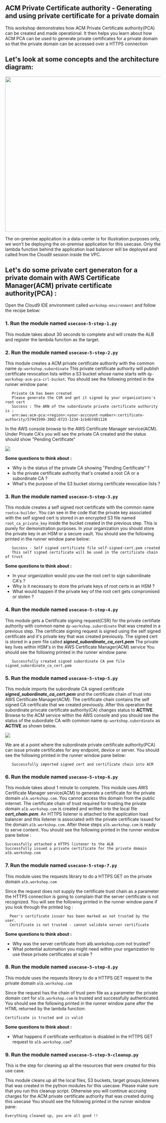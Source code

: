 ## ACM Private Certificate authority - Generating and using private certificate for a private domain

This workshop demonstrates how ACM Private Certificate authority(PCA) can be created and made operational. It then helps you learn
about how ACM PCA can be used to generate private certificates for a private domain so that the private domain can be accessed over
a HTTPS connection

## Let's look at some concepts and the architecture diagram:

<a><img src="./images/acm-pca-usecase-arch.png" width="700" height="500"></a><br>

The on-premise application in a data-center is for illustration purposes only, we won't be deploying the on-premise application for this usecase. Only the lambda function behind the application load balancer will be deployed and called from the Cloud9 session inside the VPC. 

## Let's do some private cert generaton for a private domain with AWS Certificate Manager(ACM) private certificate authority(PCA) :

Open the Cloud9 IDE environment called `workshop-environment` and follow the recipe below:

### 1. Run the module named `usecase-5-step-1.py`

This module takes about 30 seconds to complete and will create the ALB and register the lambda function as the target.

### 2. Run the module named `usecase-5-step-2.py`

This module creates a ACM private certificate authority with the common name `dp-workshop.subordinate`
This private certificate authority will publish certificate revocation lists within a S3 bucket whose name starts with `dp-workshop-acm-pca-crl-bucket`.
You should see the following printed in the runner window pane:
```
   Private CA has been created
   Please generate the CSR and get it signed by your organizations's root cert
   Success : The ARN of the subordinate private certificate authority is :
   arn:aws:acm-pca:<region>:<your-acccount-number>:certificate-authority/57943599-30d2-8723-1234-1cb4b7d81128
```
In the AWS console browse to the AWS Certificate Manager service(ACM). Under Private CA's you will see the private CA created and the status should show "Pending Certificate"

<a><img src="./images/pca-pending.png"></a><br>

**Some questions to think about :**

* Why is the status of the private CA showing "Pending Certificate" ?
* Is the private certificate authority that's created a root CA or a subordinate CA ?
* What's the purpose of the S3 bucket storing certificate revocation lists ?

### 3. Run the module named `usecase-5-step-3.py`

This module creates a self signed root certificate with the common name `rootca-builder`.
You can see in the code that the private key associated with the self signed cert is stored in an encrypted S3 file named `root_ca_private_key` inside the bucket created in the previous step.
This is purely for demonstration purposes. In your organization you should store the private key in an HSM or a secure vault.
You should see the following printed in the runner window pane below:
```
   Success - Self signed certificate file self-signed-cert.pem created
   This self signed certificate will be used in the certificate chain of trust
```

**Some questions to think about :**

* In your organization would you use the root cert to sign subordinate CA's ?
* Why is it necessary to store the private keys of root certs in an HSM ?
* What would happen if the private key of the root cert gets compromised or stolen ?

### 4. Run the module named `usecase-5-step-4.py`

This module gets a Certificate signing request(CSR) for the private certifiate authority with common name `dp-workshop.subordinate` that was created in a previous step.
The certificate signing request is signed using the self signed certificate and it's private key that was created previously.
The signed cert is stored in a pem file called ***signed_subordinate_ca_cert.pem***
The private key lives within HSM's in the AWS Certificate Manager(ACM) service
You should see the following printed in the runner window pane:
```
   Successfully created signed subordinate CA pem file signed_subordinate_ca_cert.pem
```
### 5. Run the module named `usecase-5-step-5.py`

This module imports the subordinate CA signed certificate ***signed_subordinate_ca_cert.pem*** and the certificate chain of trust into AWS Certificate Manager(ACM).
The certificate chain contains the self signed CA certificate that we created previously.
After this operation the subordinate privcate certificate authority(CA) changes status to **ACTIVE**. 
Browse to the ACM service within the AWS console and you should see the status of the subordiate CA with common name `dp-workshop.subordinate` as **ACTIVE** as shown below.

<a><img src="./images/pca-active.png"></a><br>

We are at a point where the subordinate private certificate authority(PCA) can issue private certificates for any endpoint, device or server.
You should see the following printed in the runner window pane below:
```
   Successfully imported signed cert and certificate chain into ACM
```

### 6. Run the module named `usecase-5-step-6.py`

This module takes about 1 minute to complete.
This module uses AWS Certificate Manager service(ACM) to generate a certificate for the private domain `alb.workshop.com`. You cannot access this domain from the public internet.
The certificate chain of trust required for trusting the private domain `alb.workshop.com` is created and written into the local file ***cert_chain.pem***.
An HTTPS listener is attached to the application load balancer and this listener is associated with the private certificate issued for the domain `alb.workshop.com`.
After these steps `alb.workshop.com` is ready to serve content.
You should see the following printed in the runner window pane below :
```
Successfully attached a HTTPS listener to the ALB
Successfully issued a private certificate for the private domain alb.workshop.com
```

### 7. Run the module named `usecase-5-step-7.py`

This module uses the requests library to do a HTTPS GET on the private domain `alb.workshop.com`

Since the request does not supply the certificate trust chain as a parameter the HTTPS connection is going to complain that the server certificate is not recognized. You will see the following printed in the runner window pane if you look through the printed log :
```
  Peer's certificate issuer has been marked as not trusted by the user.
  Certificate is not trusted - cannot validate server certificate
```
**Some questions to think about :**

* Why was the server certificate from alb.workshop.com not trusted? 
* What potential automation you might need within your organization to use these private certificates at scale ?

### 8. Run the module named `usecase-5-step-8.py`

This module uses the requests library to do a HTTPS GET request to the private domain `alb.workshop.com`

Since the request has the chain of trust pem file as a parameter the private domain cert for `alb.workshop.com` is trusted and successfully authenticated. You should see the following printed in the runner window pane after the HTML returned by the lambda function:
  
``` 
Certificate is trusted and is valid
```  

**Some questions to think about :**

* What happens if certificate verification is disabled in the HTTPS GET request to `alb.workshop.com`?

### 9. Run the module named `usecase-5-step-9-cleanup.py`

This is the step for cleaning up all the resources that were created for this use case.

This module cleans up all the local files, S3 buckets, target groups,listeners that was created in the python modules for this usecase.
Please make sure that you run this cleanup script. Otherwise you will continue accruing charges for the ACM private certificate authority that was created during this usecase
You should see the following printed in the runner window pane:
```
Everything cleaned up, you are all good !!
```



  